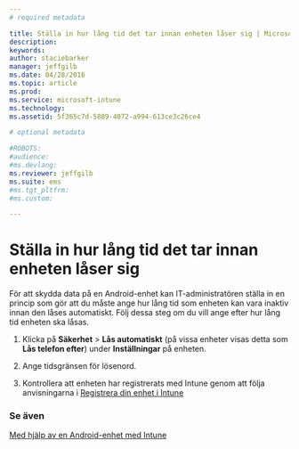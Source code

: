 ```yaml
---
# required metadata

title: Ställa in hur lång tid det tar innan enheten låser sig | Microsoft Intune
description:
keywords:
author: staciebarker
manager: jeffgilb
ms.date: 04/28/2016
ms.topic: article
ms.prod:
ms.service: microsoft-intune
ms.technology:
ms.assetid: 5f365c7d-5889-4072-a994-613ce3c26ce4

# optional metadata

#ROBOTS:
#audience:
#ms.devlang:
ms.reviewer: jeffgilb
ms.suite: ems
#ms.tgt_pltfrm:
#ms.custom:

---
```



# Ställa in hur lång tid det tar innan enheten låser sig

För att skydda data på en Android-enhet kan IT-administratören ställa in en princip som gör att du måste ange hur lång tid som enheten kan vara inaktiv innan den låses automatiskt. Följ dessa steg om du vill ange efter hur lång tid enheten ska låsas.
 
1.  Klicka på **Säkerhet** &gt; **Lås automatiskt** (på vissa enheter visas detta som **Lås telefon efter**) under **Inställningar** på enheten.

2.  Ange tidsgränsen för lösenord.

3.  Kontrollera att enheten har registrerats med Intune genom att följa anvisningarna i [Registrera din enhet i Intune](enroll-your-device-in-Intune-android.md)

### Se även
[Med hjälp av en Android-enhet med Intune](using-your-android-device-with-intune.md)


<!--HONumber=May16_HO2-->


